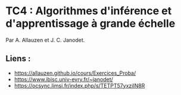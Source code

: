 # TC4 : Algorithmes d'inférence et d'apprentissage à grande échelle

Par A. Allauzen et J. C. Janodet.

## Liens :

- https://allauzen.github.io/cours/Exercices_Proba/
- https://www.ibisc.univ-evry.fr/~janodet/
- https://ocsync.limsi.fr/index.php/s/TETPT57yxziIN8R
